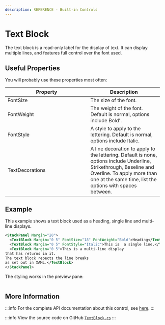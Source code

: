 ```yaml
---
description: REFERENCE - Built-in Controls
---
```


# Text Block

The text block is a read-only label for the display of text. It can display multiple lines, and features full control over the font used.&#x20;

## Useful Properties

You will probably use these properties most often:

<table><thead><tr><th width="254">Property</th><th>Description</th></tr></thead><tbody><tr><td>FontSize</td><td>The size of the font.  </td></tr><tr><td>FontWeight</td><td>The weight of the font. Default is normal, options include Bold'.</td></tr><tr><td>FontStyle</td><td>A style to apply to the lettering. Default is normal, options include Italic.</td></tr><tr><td>TextDecorations</td><td>A line decoration to apply to the lettering. Default is none, options include Underline, Strikethrough, Baseline and  Overline. To apply more than one at the same time, list the options with spaces between.</td></tr></tbody></table>

## Example

This example shows a text block used as a heading, single line and multi-line displays.

```xml
<StackPanel Margin="20">
  <TextBlock Margin="0 5" FontSize="18" FontWeight="Bold">Heading</TextBlock>
  <TextBlock Margin="0 5" FontStyle="Italic">This is  a single line.</TextBlock>
  <TextBlock Margin="0 5">This is a multi-line display 
that has returns in it. 
The text block repects the line breaks
as set out in XAML.</TextBlock>
</StackPanel>
```

The styling works in the preview pane:

<img src='/img/gitbook-import/assets/image (2) (5).png' alt=''/>

## More Information

:::info
For the complete API documentation about this control, see [here](http://reference.avaloniaui.net/api/Avalonia.Controls/TextBlock/).
:::

:::info
View the source code on GitHub [`TextBlock.cs`](https://github.com/AvaloniaUI/Avalonia/blob/master/src/Avalonia.Controls/TextBlock.cs)
:::
